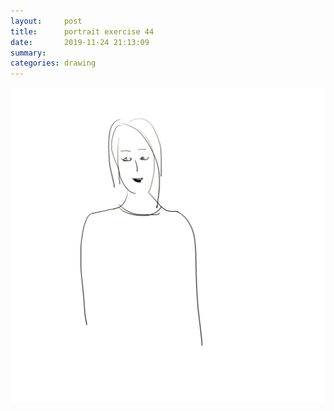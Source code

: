 ```yaml
---
layout:     post
title:      portrait exercise 44
date:       2019-11-24 21:13:09
summary:    
categories: drawing
---
```

![portrait exercise 44](/images/diary/portrait-exercise-44.png ".")
